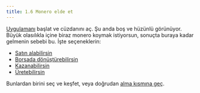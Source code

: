 ```yaml
---
title: 1.6 Monero elde et
---
```


[Uygulamanı](1.02_get_a_monero_wallet.md) başlat ve cüzdanını aç.  Şu
anda boş ve hüzünlü görünüyor.  Büyük olasılıkla içine biraz monero
koymak istiyorsun, sonuçta buraya kadar gelmenin sebebi bu.  İşte
seçeneklerin:

- [Satın alabilirsin](1.07_buy_monero.md)
- [Borsada dönüştürebilirsin](1.08_exchange_monero.md)
- [Kazanabilirsin](1.09_earn_monero.md)
- [Üretebilirsin](1.10_mine_monero.md)

Bunlardan birini seç ve keşfet, veya doğrudan [alma kısmına
geç](1.11_receive_monero.md).


